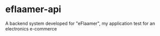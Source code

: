 # eflaamer-api
A backend system developed for "eFlaamer", my application test for an electronics e-commerce
